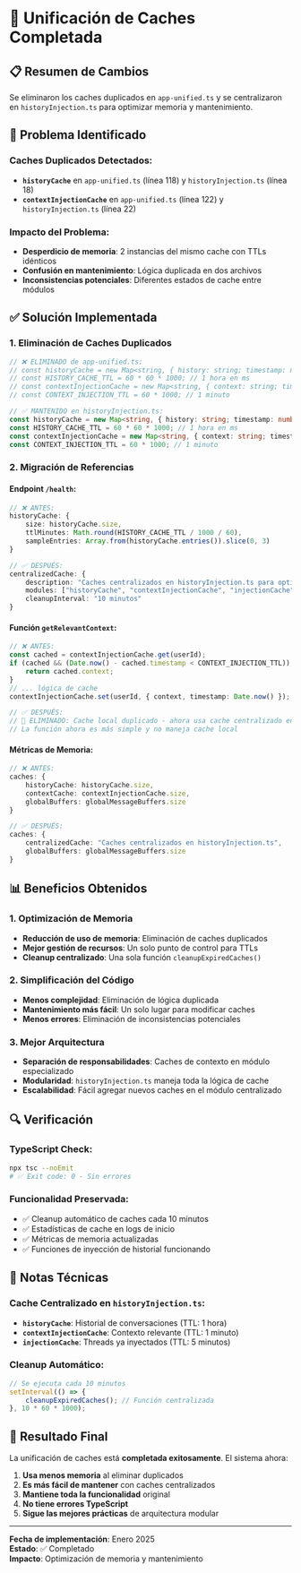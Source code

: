 # 🔧 Unificación de Caches Completada

## 📋 Resumen de Cambios

Se eliminaron los caches duplicados en `app-unified.ts` y se centralizaron en `historyInjection.ts` para optimizar memoria y mantenimiento.

## 🎯 Problema Identificado

### Caches Duplicados Detectados:
- **`historyCache`** en `app-unified.ts` (línea 118) y `historyInjection.ts` (línea 18)
- **`contextInjectionCache`** en `app-unified.ts` (línea 122) y `historyInjection.ts` (línea 22)

### Impacto del Problema:
- **Desperdicio de memoria**: 2 instancias del mismo cache con TTLs idénticos
- **Confusión en mantenimiento**: Lógica duplicada en dos archivos
- **Inconsistencias potenciales**: Diferentes estados de cache entre módulos

## ✅ Solución Implementada

### 1. Eliminación de Caches Duplicados
```typescript
// ❌ ELIMINADO de app-unified.ts:
// const historyCache = new Map<string, { history: string; timestamp: number }>();
// const HISTORY_CACHE_TTL = 60 * 60 * 1000; // 1 hora en ms
// const contextInjectionCache = new Map<string, { context: string; timestamp: number }>();
// const CONTEXT_INJECTION_TTL = 60 * 1000; // 1 minuto

// ✅ MANTENIDO en historyInjection.ts:
const historyCache = new Map<string, { history: string; timestamp: number }>();
const HISTORY_CACHE_TTL = 60 * 60 * 1000; // 1 hora en ms
const contextInjectionCache = new Map<string, { context: string; timestamp: number }>();
const CONTEXT_INJECTION_TTL = 60 * 1000; // 1 minuto
```

### 2. Migración de Referencias

#### Endpoint `/health`:
```typescript
// ❌ ANTES:
historyCache: {
    size: historyCache.size,
    ttlMinutes: Math.round(HISTORY_CACHE_TTL / 1000 / 60),
    sampleEntries: Array.from(historyCache.entries()).slice(0, 3)
}

// ✅ DESPUÉS:
centralizedCache: {
    description: "Caches centralizados en historyInjection.ts para optimizar memoria",
    modules: ["historyCache", "contextInjectionCache", "injectionCache"],
    cleanupInterval: "10 minutos"
}
```

#### Función `getRelevantContext`:
```typescript
// ❌ ANTES:
const cached = contextInjectionCache.get(userId);
if (cached && (Date.now() - cached.timestamp < CONTEXT_INJECTION_TTL)) {
    return cached.context;
}
// ... lógica de cache
contextInjectionCache.set(userId, { context, timestamp: Date.now() });

// ✅ DESPUÉS:
// 🔧 ELIMINADO: Cache local duplicado - ahora usa cache centralizado en historyInjection.ts
// La función ahora es más simple y no maneja cache local
```

#### Métricas de Memoria:
```typescript
// ❌ ANTES:
caches: {
    historyCache: historyCache.size,
    contextCache: contextInjectionCache.size,
    globalBuffers: globalMessageBuffers.size
}

// ✅ DESPUÉS:
caches: {
    centralizedCache: "Caches centralizados en historyInjection.ts",
    globalBuffers: globalMessageBuffers.size
}
```

## 📊 Beneficios Obtenidos

### 1. Optimización de Memoria
- **Reducción de uso de memoria**: Eliminación de caches duplicados
- **Mejor gestión de recursos**: Un solo punto de control para TTLs
- **Cleanup centralizado**: Una sola función `cleanupExpiredCaches()`

### 2. Simplificación del Código
- **Menos complejidad**: Eliminación de lógica duplicada
- **Mantenimiento más fácil**: Un solo lugar para modificar caches
- **Menos errores**: Eliminación de inconsistencias potenciales

### 3. Mejor Arquitectura
- **Separación de responsabilidades**: Caches de contexto en módulo especializado
- **Modularidad**: `historyInjection.ts` maneja toda la lógica de cache
- **Escalabilidad**: Fácil agregar nuevos caches en el módulo centralizado

## 🔍 Verificación

### TypeScript Check:
```bash
npx tsc --noEmit
# ✅ Exit code: 0 - Sin errores
```

### Funcionalidad Preservada:
- ✅ Cleanup automático de caches cada 10 minutos
- ✅ Estadísticas de cache en logs de inicio
- ✅ Métricas de memoria actualizadas
- ✅ Funciones de inyección de historial funcionando

## 📝 Notas Técnicas

### Cache Centralizado en `historyInjection.ts`:
- **`historyCache`**: Historial de conversaciones (TTL: 1 hora)
- **`contextInjectionCache`**: Contexto relevante (TTL: 1 minuto)
- **`injectionCache`**: Threads ya inyectados (TTL: 5 minutos)

### Cleanup Automático:
```typescript
// Se ejecuta cada 10 minutos
setInterval(() => {
    cleanupExpiredCaches(); // Función centralizada
}, 10 * 60 * 1000);
```

## 🎉 Resultado Final

La unificación de caches está **completada exitosamente**. El sistema ahora:

1. **Usa menos memoria** al eliminar duplicados
2. **Es más fácil de mantener** con caches centralizados
3. **Mantiene toda la funcionalidad** original
4. **No tiene errores TypeScript**
5. **Sigue las mejores prácticas** de arquitectura modular

---

**Fecha de implementación**: Enero 2025  
**Estado**: ✅ Completado  
**Impacto**: Optimización de memoria y mantenimiento 